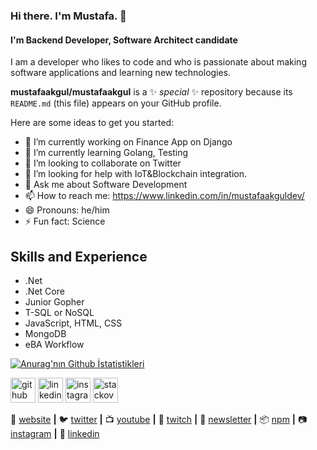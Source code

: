 ### Hi there. I'm Mustafa. 👋
#### I'm Backend Developer, Software Architect candidate

I am a developer who likes to code and who is passionate about making software applications and learning new technologies.

**mustafaakgul/mustafaakgul** is a ✨ _special_ ✨ repository because its `README.md` (this file) appears on your GitHub profile.

Here are some ideas to get you started:

- 🔭 I’m currently working on Finance App on Django
- 🌱 I’m currently learning Golang, Testing
- 👯 I’m looking to collaborate on Twitter
- 🤔 I’m looking for help with IoT&Blockchain integration.
- 💬 Ask me about Software Development
- 📫 How to reach me: https://www.linkedin.com/in/mustafaakguldev/
- 😄 Pronouns: he/him
- ⚡ Fun fact: Science

## Skills and Experience
* .Net
* .Net Core
* Junior Gopher
* T-SQL or NoSQL
* JavaScript, HTML, CSS
* MongoDB
* eBA Workflow 

[![Anurag'nın Github İstatistikleri](https://github-readme-stats.vercel.app/api?username=mustafaakgul)](https://github.com/anuraghazra/github-readme-stats)

[<img src='https://cdn.jsdelivr.net/npm/simple-icons@3.0.1/icons/github.svg' alt='github' height='40'>](https://github.com/mustafaakgul)  [<img src='https://cdn.jsdelivr.net/npm/simple-icons@3.0.1/icons/linkedin.svg' alt='linkedin' height='40'>](https://www.linkedin.com/in/mustafaakguldev/)  [<img src='https://cdn.jsdelivr.net/npm/simple-icons@3.0.1/icons/instagram.svg' alt='instagram' height='40'>](https://www.instagram.com/mustafaakguldev/)  [<img src='https://cdn.jsdelivr.net/npm/simple-icons@3.0.1/icons/stackoverflow.svg' alt='stackoverflow' height='40'>](https://stackoverflow.com/users/17994076/mustafa-akg%c3%bcl)

🏡 [website][website] **|** 
🐦 [twitter][twitter] **|** 
📺 [youtube][youtube] **|** 
🎥 [twitch][twitch] **|** 
📰 [newsletter][newsletter] **|** 
📦 [npm][npm] **|** 
📷 [instagram][instagram] **|** 
👔 [linkedin][linkedin]

[banner]: https://raw.githubusercontent.com/bradgarropy/bradgarropy/master/banner.png
[atlassian]: https://atlassian.com
[react]: http://reactjs.org
[firebase]: https://firebase.google.com
[styled]: https://styled-components.com
[jamstack]: https://jamstack.org
[next]: https://nextjs.org
[typescript]: https://www.typescriptlang.org
[website]: https://bradgarropy.com
[twitter]: https://twitter.com/bradgarropy
[youtube]: https://youtube.com/bradgarropy
[twitch]: https://twitch.tv/bradgarropy
[newsletter]: https://bradgarropy.com/newsletter
[instagram]: https://instagram.com/bradgarropy
[linkedin]: https://linkedin.com/in/bradgarropy
[npm]: https://npmjs.com/~bradgarropy
